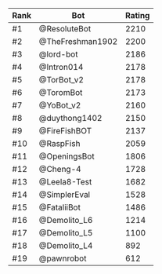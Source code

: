 Rank|Bot|Rating
---|---|---
#1|@ResoluteBot|2210
#2|@TheFreshman1902|2200
#3|@lord-bot|2186
#4|@Intron014|2178
#5|@TorBot_v2|2178
#6|@ToromBot|2173
#7|@YoBot_v2|2160
#8|@duythong1402|2150
#9|@FireFishBOT|2137
#10|@RaspFish|2059
#11|@OpeningsBot|1806
#12|@Cheng-4|1728
#13|@Leela8-Test|1682
#14|@SimplerEval|1528
#15|@FataliiBot|1486
#16|@Demolito_L6|1214
#17|@Demolito_L5|1100
#18|@Demolito_L4|892
#19|@pawnrobot|612
